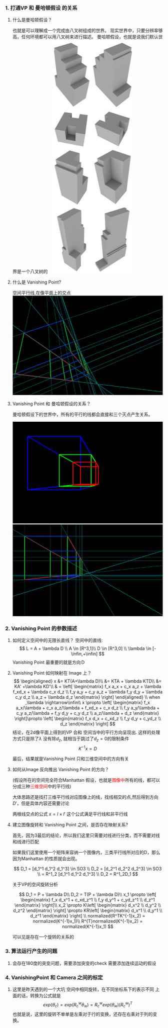 <!--
 * @Author: Liu Weilong
 * @Date: 2021-03-26 08:58:28
 * @LastEditors: Liu Weilong 
 * @LastEditTime: 2021-04-24 11:29:17
 * @FilePath: /Codes/38. line_feature/vanishing_point/vp_basic.md
 * @Description: 
-->
### 1. 打通VP 和 曼哈顿假设 的关系

1. 什么是曼哈顿假设？
   
   也就是可以理解成一个完成由八叉树组成的世界。
   现实世界中，只要分辨率够高，任何环境都可以用八叉树来进行描述。
   曼哈顿假设，也就是说我们默认世界是一个八叉树的
   ![](./pic/1.png)

2. 什么是 Vanishing Point?

   空间平行线,在像平面上的交点
   ![](./pic/7.png)

3. Vanishing Point 和 曼哈顿假设的关系？
   
   曼哈顿假设下的世界中，所有的平行的线都会直接和三个灭点产生关系。
   
   ![](./pic/5.png)
   ![](./pic/6.png)

### 2. Vanishing Point 的参数描述
1. 如何定义空间中的无限长直线？
   空间中的直线:
   $$
    L = A + \lambda D \\
    A \in [R^3,1]\\
    D \in [R^3,0] \\
    \lambda \in [-\infin,+\infin]
   $$
    Vanishing Point 最重要的就是方向Ｄ

2. Vanishing Point 如何映射在 Image 上？
   $$
   \begin{aligned}
    x &= KT(A+\lambda D)\\
      &= KTA + \lambda KTD\\
      &= KA' +\lambda KD'\\
      & = 
      \left[
        \begin{matrix}
          f_x a_x + c_x a_z + \lambda f_xd_x + \lambda c_x d_z \\
          f_y a_y + c_y a_z + \lambda f_y d_y + \lambda c_y d_z \\
          a_z + \lambda d_z
      \end{matrix}
      \right]
    \end{aligned}
    \\
    when ,\lambda \rightarrow\infin\\
    x \propto  \left[
        \begin{matrix}
          f_x a_x/\lambda + c_x a_z/\lambda + f_xd_x +  c_x d_z \\
          f_y a_y/\lambda + c_y a_z/\lambda +  f_y d_y +  c_y d_z \\
          a_z/\lambda +  d_z
      \end{matrix}
      \right]\propto      \left[
        \begin{matrix}
            f_x d_x +  c_xd_z \\
            f_y d_y +  c_yd_z \\
           d_z
      \end{matrix}
      \right]
   $$
   结论，在2d像平面上得到的VP 会和 空间当中的平行方向呈现出.
   这样的处理方式只是除了$\lambda$ 没有除$d_z$, 就相当于跳过了$d_z=0$的限制条件
   $$
   K^{-1}x\propto D 
   $$
   
   
   最后，结果就是Vanishing Point 只和三维空间中的方向有关

3. 如何从Image 反向推出 Vanishing Point 的方向？
   
   (假设所在的空间完全符合Manhattan 假设，也就是<font color = "Red">图像中</font>所有的线，都可以分成三种<font color ="Red">三维空间</font>中的平行线)

    大体思路还是找打三维平行线对应图像上的线，找线相交的点,然后得到方向$D'$，但是具体内容还需要讨论
    
    两根线交点的公式
    $x = l×l'$
    这个公式满足平行线和非平行线

4. 建立图像旋转和 Vanishing Point 之间，是否存在映射关系?
   
   首先，因为3最后的结论，所以我们这里只需要对线进行分类，而不需要对线和线进行匹配

    如果我们这里使用一个矩阵来容纳一个图像内，三类平行线所对应的D，那么因为Manhattan 的性质就会出现。

    $$
        D_1 = [d_1^1 d_1^2 d_1^3] \in SO3
        \\
        D_2 = [d_2^1 d_2^2 d_2^3] \in SO3
        \\
         = R^1_2 [d_1^1 d_1^2 d_1^3]
        \\
        D_2 = R^1_2D_1
    $$

    关于VP的空间旋转分析
  
    $$
      D_1 =  P + \lambda D\\
      D_2 = T(P + \lambda D)\\
      x_1    
      \propto      \left[
        \begin{matrix}
            f_x d_x^1 +  c_xd_z^1 \\
            f_y d_y^1 +  c_yd_z^1 \\
           d_z^1
      \end{matrix}
      \right]\\
      x_2 \propto K\left[
        \begin{matrix}
             d_x^2 \\
            d_y^2 \\
           d_z^2
      \end{matrix}
      \right] 
       \propto KR\left[
        \begin{matrix}
             d_x^1 \\
            d_y^1 \\
           d_z^1
      \end{matrix}
      \right] 
      \\
      normalized(R^TK^{-1}x_2) = normalized(K^{-1}x_1)\\
      R^{T}normalized(K^{-1}x_2) = normalized(K^{-1}x_1)
    $$
   
   可以见是存在一个旋转的关系的
   
### 3. 算法运行产生的问题
1. 会存在180度的突变问题，需要添加突变的check
   需要添加连续运动的假设

### 4. VanishingPoint 和 Camera 之间的标定
1. 这里是昨天遇到的一个大坑
   空间中相同旋转，在不同坐标系下的表示不同
   上面的话，转换为公式就是
   $$
      exp(\theta_c) = exp(R_c^w\theta_w)
      = R_c^wexp(\theta_w)(R_c^w)^T
   $$
   也就是说，这里的旋转不单单是左乘对于行的变换，还存在右乘对于列的变换。

